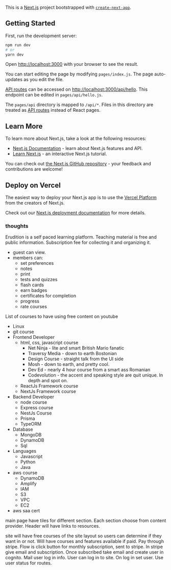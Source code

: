 This is a [Next.js](https://nextjs.org/) project bootstrapped with [`create-next-app`](https://github.com/vercel/next.js/tree/canary/packages/create-next-app).

## Getting Started

First, run the development server:

```bash
npm run dev
# or
yarn dev
```

Open [http://localhost:3000](http://localhost:3000) with your browser to see the result.

You can start editing the page by modifying `pages/index.js`. The page auto-updates as you edit the file.

[API routes](https://nextjs.org/docs/api-routes/introduction) can be accessed on [http://localhost:3000/api/hello](http://localhost:3000/api/hello). This endpoint can be edited in `pages/api/hello.js`.

The `pages/api` directory is mapped to `/api/*`. Files in this directory are treated as [API routes](https://nextjs.org/docs/api-routes/introduction) instead of React pages.

## Learn More

To learn more about Next.js, take a look at the following resources:

- [Next.js Documentation](https://nextjs.org/docs) - learn about Next.js features and API.
- [Learn Next.js](https://nextjs.org/learn) - an interactive Next.js tutorial.

You can check out [the Next.js GitHub repository](https://github.com/vercel/next.js/) - your feedback and contributions are welcome!

## Deploy on Vercel

The easiest way to deploy your Next.js app is to use the [Vercel Platform](https://vercel.com/new?utm_medium=default-template&filter=next.js&utm_source=create-next-app&utm_campaign=create-next-app-readme) from the creators of Next.js.

Check out our [Next.js deployment documentation](https://nextjs.org/docs/deployment) for more details.

### thoughts

Erudition is a self paced learning platform. Teaching material is free and public information. Subscription fee for collecting it and organizing it.

* guest can view.
* members can:
  * set preferences
  * notes
  * print
  * tests and quizzes
  * flash cards
  * earn badges
  * certificates for completion
  * progress
  * rate courses

List of courses to have using free content on youtube

* Linux
* git course
* Frontend Developer
  * html, css, javascript course
    * Net Ninja - lite and smart British Mario fanatic
    * Traversy Media - down to earth Bostonian
    * Design Course - straight talk from the UI side
    * Mosh - down to earth, and pretty cool.
    * Dev Ed - nearly 4 hour course from a smart ass Romanian
    * Codevolution - the accent and speaking style are quit unique. In depth and spot on.
  * ReactJs Framework course
  * NextJs Framework course
* Backend Developer
  * node course
  * Express course
  * NestJs Course
  * Prisma
  * TypeORM
* Database
  * MongoDB
  * DynamoDB
  * Sql
* Languages
  * Javascript
  * Python
  * Java
* aws course
  * DynamoDB
  * Amplify
  * IAM
  * S3
  * VPC
  * EC2
* aws saa cert

main page have tiles for different section. Each section choose from content provider. Header will have links to resources.

site will have free courses of the site layout so users can determine if they want in or not. Will have courses and features available if paid. Pay through stripe. Flow is click button for monthly subscription, sent to stripe. In stripe give email and subscription. Once subscribed take email and create user in cognito. Mail user log in info. User can log in to site. On log in set user. Use user status for routes.
